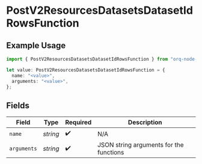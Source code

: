 # PostV2ResourcesDatasetsDatasetIdRowsFunction

## Example Usage

```typescript
import { PostV2ResourcesDatasetsDatasetIdRowsFunction } from "orq-node-client/models/operations";

let value: PostV2ResourcesDatasetsDatasetIdRowsFunction = {
  name: "<value>",
  arguments: "<value>",
};
```

## Fields

| Field                                   | Type                                    | Required                                | Description                             |
| --------------------------------------- | --------------------------------------- | --------------------------------------- | --------------------------------------- |
| `name`                                  | *string*                                | :heavy_check_mark:                      | N/A                                     |
| `arguments`                             | *string*                                | :heavy_check_mark:                      | JSON string arguments for the functions |